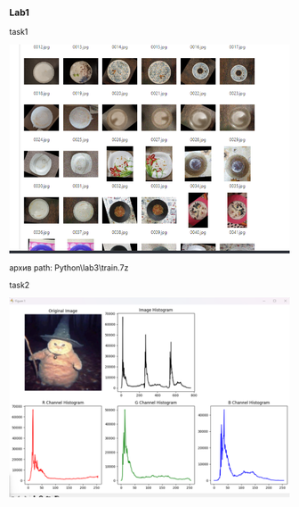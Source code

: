 ### Lab1
task1

![](../readmeImg/Screenshot_9.png)

архив path:
Python\lab3\train.7z

task2

![](../readmeImg/Screenshot_10.png)

